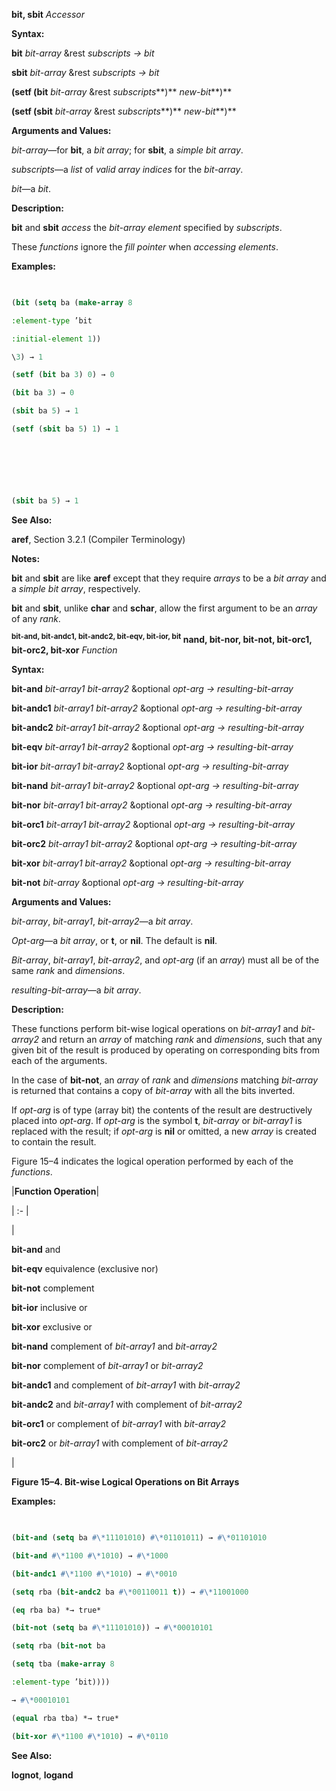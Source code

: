 **bit, sbit** *Accessor* 



**Syntax:** 



**bit** *bit-array* &amp;rest *subscripts → bit* 



**sbit** *bit-array* &amp;rest *subscripts → bit* 



**(setf (bit** *bit-array* &amp;rest *subscripts***)** *new-bit***)** 



**(setf (sbit** *bit-array* &amp;rest *subscripts***)** *new-bit***)** 



**Arguments and Values:** 



*bit-array*—for **bit**, a *bit array*; for **sbit**, a *simple bit array*. 



*subscripts*—a *list* of *valid array indices* for the *bit-array*. 



*bit*—a *bit*. 



**Description:** 



**bit** and **sbit** *access* the *bit-array element* specified by *subscripts*. 



These *functions* ignore the *fill pointer* when *accessing elements*. 



**Examples:**
```lisp
 

(bit (setq ba (make-array 8 

:element-type ’bit 

:initial-element 1)) 

\3) → 1 

(setf (bit ba 3) 0) → 0 

(bit ba 3) → 0 

(sbit ba 5) → 1 

(setf (sbit ba 5) 1) → 1 



 

 

(sbit ba 5) → 1 


```
**See Also:** 



**aref**, Section 3.2.1 (Compiler Terminology) 



**Notes:** 



**bit** and **sbit** are like **aref** except that they require *arrays* to be a *bit array* and a *simple bit array*, respectively. 



**bit** and **sbit**, unlike **char** and **schar**, allow the first argument to be an *array* of any *rank*. 



<b><sup>bit-and, bit-andc1, bit-andc2, bit-eqv, bit-ior, bit</sup> nand, bit-nor, bit-not, bit-orc1, bit-orc2, bit-xor</b> <i>Function</i> 



**Syntax:** 



**bit-and** *bit-array1 bit-array2* &amp;optional *opt-arg → resulting-bit-array* 



**bit-andc1** *bit-array1 bit-array2* &amp;optional *opt-arg → resulting-bit-array* 



**bit-andc2** *bit-array1 bit-array2* &amp;optional *opt-arg → resulting-bit-array* 



**bit-eqv** *bit-array1 bit-array2* &amp;optional *opt-arg → resulting-bit-array* 



**bit-ior** *bit-array1 bit-array2* &amp;optional *opt-arg → resulting-bit-array* 



**bit-nand** *bit-array1 bit-array2* &amp;optional *opt-arg → resulting-bit-array* 



**bit-nor** *bit-array1 bit-array2* &amp;optional *opt-arg → resulting-bit-array* 



**bit-orc1** *bit-array1 bit-array2* &amp;optional *opt-arg → resulting-bit-array* 



**bit-orc2** *bit-array1 bit-array2* &amp;optional *opt-arg → resulting-bit-array* 



**bit-xor** *bit-array1 bit-array2* &amp;optional *opt-arg → resulting-bit-array* 



**bit-not** *bit-array* &amp;optional *opt-arg → resulting-bit-array* 



**Arguments and Values:** 



*bit-array*, *bit-array1*, *bit-array2*—a *bit array*. 



*Opt-arg*—a *bit array*, or **t**, or **nil**. The default is **nil**. 



*Bit-array*, *bit-array1*, *bit-array2*, and *opt-arg* (if an *array*) must all be of the same *rank* and *dimensions*. 



*resulting-bit-array*—a *bit array*. 



**Description:** 



These functions perform bit-wise logical operations on *bit-array1* and *bit-array2* and return an *array* of matching *rank* and *dimensions*, such that any given bit of the result is produced by operating on corresponding bits from each of the arguments. 







 



 



In the case of **bit-not**, an *array* of *rank* and *dimensions* matching *bit-array* is returned that contains a copy of *bit-array* with all the bits inverted. 



If *opt-arg* is of type (array bit) the contents of the result are destructively placed into *opt-arg*. If *opt-arg* is the symbol **t**, *bit-array* or *bit-array1* is replaced with the result; if *opt-arg* is **nil** or omitted, a new *array* is created to contain the result. 



Figure 15–4 indicates the logical operation performed by each of the *functions*. 



|**Function Operation**|

| :- |

|<p>**bit-and** and </p><p>**bit-eqv** equivalence (exclusive nor) </p><p>**bit-not** complement </p><p>**bit-ior** inclusive or </p><p>**bit-xor** exclusive or </p><p>**bit-nand** complement of *bit-array1* and *bit-array2* </p><p>**bit-nor** complement of *bit-array1* or *bit-array2* </p><p>**bit-andc1** and complement of *bit-array1* with *bit-array2* </p><p>**bit-andc2** and *bit-array1* with complement of *bit-array2* </p><p>**bit-orc1** or complement of *bit-array1* with *bit-array2* </p><p>**bit-orc2** or *bit-array1* with complement of *bit-array2*</p>|





**Figure 15–4. Bit-wise Logical Operations on Bit Arrays** 



**Examples:**
```lisp
 

(bit-and (setq ba #\*11101010) #\*01101011) → #\*01101010 

(bit-and #\*1100 #\*1010) → #\*1000 

(bit-andc1 #\*1100 #\*1010) → #\*0010 

(setq rba (bit-andc2 ba #\*00110011 t)) → #\*11001000 

(eq rba ba) *→ true* 

(bit-not (setq ba #\*11101010)) → #\*00010101 

(setq rba (bit-not ba 

(setq tba (make-array 8 

:element-type ’bit)))) 

→ #\*00010101 

(equal rba tba) *→ true* 

(bit-xor #\*1100 #\*1010) → #\*0110 


```
**See Also:** 



**lognot**, **logand** 







 



 



